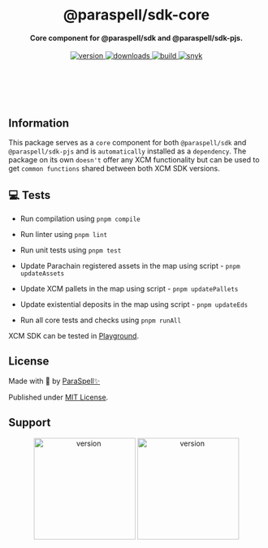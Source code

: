 <br /><br />

<div align="center">
  <h1 align="center">@paraspell/sdk-core</h1>
  <h4 align="center"> Core component for @paraspell/sdk and @paraspell/sdk-pjs. </h4>
  <p align="center">
    <a href="https://npmjs.com/package/@paraspell/sdk-core">
      <img alt="version" src="https://img.shields.io/npm/v/@paraspell/sdk-core?style=flat-square" />
    </a>
    <a href="https://npmjs.com/package/@paraspell/sdk-core">
      <img alt="downloads" src="https://img.shields.io/npm/dm/@paraspell/sdk-core?style=flat-square" />
    </a>
    <a href="https://github.com/paraspell/xcm-sdk/actions">
      <img alt="build" src="https://github.com/paraspell/xcm-sdk/actions/workflows/release.yml/badge.svg" />
    </a>
    <a href="https://snyk.io/test/github/paraspell/sdk">
      <img alt="snyk" src="https://snyk.io/test/github/paraspell/sdk/badge.svg" />
    </a>
  </p>
</div>

<br /><br />
<br /><br />

## Information

This package serves as a `core` component for both `@paraspell/sdk` and `@paraspell/sdk-pjs` and is `automatically` installed as a `dependency`. The package on its own `doesn't` offer any XCM functionality but can be used to get `common functions` shared between both XCM SDK versions.


## 💻 Tests
- Run compilation using `pnpm compile`

- Run linter using `pnpm lint`

- Run unit tests using `pnpm test`

- Update Parachain registered assets in the map using script - `pnpm updateAssets`

- Update XCM pallets in the map using script - `pnpm updatePallets`

- Update existential deposits in the map using script - `pnpm updateEds` 

- Run all core tests and checks using `pnpm runAll`

XCM SDK can be tested in [Playground](https://github.com/paraspell/xcm-tools/tree/main/apps/playground).

## License

Made with 💛 by [ParaSpell✨](https://github.com/paraspell)

Published under [MIT License](https://github.com/paraspell/xcm-tools/blob/main/packages/sdk-core/LICENSE).

## Support

<div align="center">
 <p align="center">
      <img width="200" alt="version" src="https://user-images.githubusercontent.com/55763425/211145923-f7ee2a57-3e63-4b7d-9674-2da9db46b2ee.png" />
      <img width="200" alt="version" src="https://github.com/paraspell/xcm-sdk/assets/55763425/9ed74ebe-9b29-4efd-8e3e-7467ac4caed6" />
 </p>
</div>
